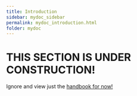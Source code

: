 ```yaml
---
title: Introduction
sidebar: mydoc_sidebar
permalink: mydoc_introduction.html
folder: mydoc
---
```


# THIS SECTION IS UNDER CONSTRUCTION!

Ignore and view just the [handbook for now!](http://media.nursing.utoronto.ca/handbook/introduction.html)
